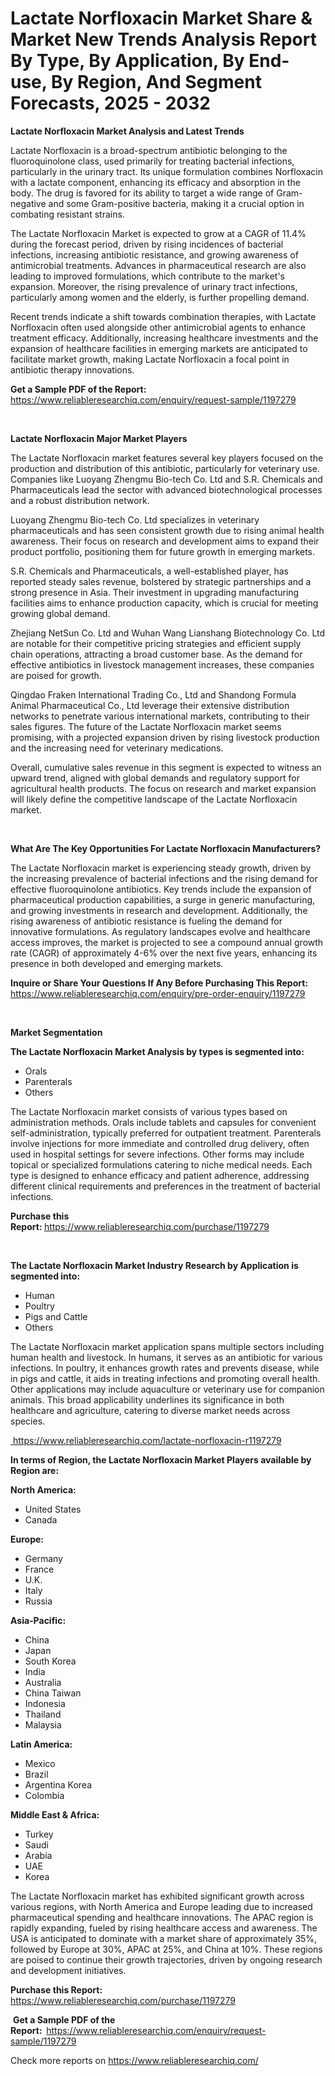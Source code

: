<p><h1>Lactate Norfloxacin Market Share & Market New Trends Analysis Report By Type, By Application, By End-use, By Region, And Segment Forecasts, 2025 - 2032</h1></p><p><strong>Lactate Norfloxacin Market Analysis and Latest Trends</strong></p>
<p><p>Lactate Norfloxacin is a broad-spectrum antibiotic belonging to the fluoroquinolone class, used primarily for treating bacterial infections, particularly in the urinary tract. Its unique formulation combines Norfloxacin with a lactate component, enhancing its efficacy and absorption in the body. The drug is favored for its ability to target a wide range of Gram-negative and some Gram-positive bacteria, making it a crucial option in combating resistant strains.</p><p>The Lactate Norfloxacin Market is expected to grow at a CAGR of 11.4% during the forecast period, driven by rising incidences of bacterial infections, increasing antibiotic resistance, and growing awareness of antimicrobial treatments. Advances in pharmaceutical research are also leading to improved formulations, which contribute to the market's expansion. Moreover, the rising prevalence of urinary tract infections, particularly among women and the elderly, is further propelling demand. </p><p>Recent trends indicate a shift towards combination therapies, with Lactate Norfloxacin often used alongside other antimicrobial agents to enhance treatment efficacy. Additionally, increasing healthcare investments and the expansion of healthcare facilities in emerging markets are anticipated to facilitate market growth, making Lactate Norfloxacin a focal point in antibiotic therapy innovations.</p></p>
<p><strong>Get a Sample PDF of the Report:&nbsp;</strong> <a href="https://www.reliableresearchiq.com/enquiry/request-sample/1197279?utm_campaign=2717&utm_medium=2&utm_source=Github&utm_content=ia&utm_term=09032025&utm_id=lactate-norfloxacin">https://www.reliableresearchiq.com/enquiry/request-sample/1197279</a></p>
<p>&nbsp;</p>
<p><strong>Lactate Norfloxacin Major Market Players</strong></p>
<p><p>The Lactate Norfloxacin market features several key players focused on the production and distribution of this antibiotic, particularly for veterinary use. Companies like Luoyang Zhengmu Bio-tech Co. Ltd and S.R. Chemicals and Pharmaceuticals lead the sector with advanced biotechnological processes and a robust distribution network.</p><p>Luoyang Zhengmu Bio-tech Co. Ltd specializes in veterinary pharmaceuticals and has seen consistent growth due to rising animal health awareness. Their focus on research and development aims to expand their product portfolio, positioning them for future growth in emerging markets.</p><p>S.R. Chemicals and Pharmaceuticals, a well-established player, has reported steady sales revenue, bolstered by strategic partnerships and a strong presence in Asia. Their investment in upgrading manufacturing facilities aims to enhance production capacity, which is crucial for meeting growing global demand.</p><p>Zhejiang NetSun Co. Ltd and Wuhan Wang Lianshang Biotechnology Co. Ltd are notable for their competitive pricing strategies and efficient supply chain operations, attracting a broad customer base. As the demand for effective antibiotics in livestock management increases, these companies are poised for growth.</p><p>Qingdao Fraken International Trading Co., Ltd and Shandong Formula Animal Pharmaceutical Co., Ltd leverage their extensive distribution networks to penetrate various international markets, contributing to their sales figures. The future of the Lactate Norfloxacin market seems promising, with a projected expansion driven by rising livestock production and the increasing need for veterinary medications.</p><p>Overall, cumulative sales revenue in this segment is expected to witness an upward trend, aligned with global demands and regulatory support for agricultural health products. The focus on research and market expansion will likely define the competitive landscape of the Lactate Norfloxacin market.</p></p>
<p>&nbsp;</p>
<p><strong>What Are The Key Opportunities For Lactate Norfloxacin Manufacturers?</strong></p>
<p><p>The Lactate Norfloxacin market is experiencing steady growth, driven by the increasing prevalence of bacterial infections and the rising demand for effective fluoroquinolone antibiotics. Key trends include the expansion of pharmaceutical production capabilities, a surge in generic manufacturing, and growing investments in research and development. Additionally, the rising awareness of antibiotic resistance is fueling the demand for innovative formulations. As regulatory landscapes evolve and healthcare access improves, the market is projected to see a compound annual growth rate (CAGR) of approximately 4-6% over the next five years, enhancing its presence in both developed and emerging markets.</p></p>
<p><strong>Inquire or Share Your Questions If Any Before Purchasing This Report:</strong> <a href="https://www.reliableresearchiq.com/enquiry/pre-order-enquiry/1197279?utm_campaign=2717&utm_medium=2&utm_source=Github&utm_content=ia&utm_term=09032025&utm_id=lactate-norfloxacin">https://www.reliableresearchiq.com/enquiry/pre-order-enquiry/1197279</a></p>
<p>&nbsp;</p>
<p><strong>Market Segmentation</strong></p>
<p><strong>The Lactate Norfloxacin Market Analysis by types is segmented into:</strong></p>
<p><ul><li>Orals</li><li>Parenterals</li><li>Others</li></ul></p>
<p><p>The Lactate Norfloxacin market consists of various types based on administration methods. Orals include tablets and capsules for convenient self-administration, typically preferred for outpatient treatment. Parenterals involve injections for more immediate and controlled drug delivery, often used in hospital settings for severe infections. Other forms may include topical or specialized formulations catering to niche medical needs. Each type is designed to enhance efficacy and patient adherence, addressing different clinical requirements and preferences in the treatment of bacterial infections.</p></p>
<p><strong>Purchase this Report:&nbsp;</strong><a href="https://www.reliableresearchiq.com/purchase/1197279?utm_campaign=2717&utm_medium=2&utm_source=Github&utm_content=ia&utm_term=09032025&utm_id=lactate-norfloxacin">https://www.reliableresearchiq.com/purchase/1197279</a></p>
<p>&nbsp;</p>
<p><strong>The Lactate Norfloxacin Market Industry Research by Application is segmented into:</strong></p>
<p><ul><li>Human</li><li>Poultry</li><li>Pigs and Cattle</li><li>Others</li></ul></p>
<p><p>The Lactate Norfloxacin market application spans multiple sectors including human health and livestock. In humans, it serves as an antibiotic for various infections. In poultry, it enhances growth rates and prevents disease, while in pigs and cattle, it aids in treating infections and promoting overall health. Other applications may include aquaculture or veterinary use for companion animals. This broad applicability underlines its significance in both healthcare and agriculture, catering to diverse market needs across species.</p></p>
<p><a href="https://www.reliableresearchiq.com/lactate-norfloxacin-r1197279?utm_campaign=2717&utm_medium=2&utm_source=Github&utm_content=ia&utm_term=09032025&utm_id=lactate-norfloxacin">&nbsp;https://www.reliableresearchiq.com/lactate-norfloxacin-r1197279</a></p>
<p><strong>In terms of Region, the Lactate Norfloxacin Market Players available by Region are:</strong></p>
<p>
    <p> <strong> North America: </strong>
        <ul>
            <li>United States</li>
            <li>Canada</li>
        </ul>
        </p> 
    <p> <strong> Europe: </strong>
        <ul>
            <li>Germany</li>
            <li>France</li>
            <li>U.K.</li>
            <li>Italy</li>
            <li>Russia</li>
        </ul>
        </p> 
    <p> <strong> Asia-Pacific: </strong>
        <ul>
            <li>China</li>
            <li>Japan</li>
            <li>South Korea</li>
            <li>India</li>
            <li>Australia</li>
            <li>China Taiwan</li>
            <li>Indonesia</li>
            <li>Thailand</li>
            <li>Malaysia</li>
        </ul>
        </p> 
    <p> <strong> Latin America: </strong>
        <ul>
            <li>Mexico</li>
            <li>Brazil</li>
            <li>Argentina Korea</li>
            <li>Colombia</li>
        </ul>
        </p> 
    <p> <strong> Middle East & Africa: </strong>
        <ul>
            <li>Turkey</li>
            <li>Saudi</li>
            <li>Arabia</li>
            <li>UAE</li>
            <li>Korea</li>
        </ul>
    </p>
    </p>
<p><p>The Lactate Norfloxacin market has exhibited significant growth across various regions, with North America and Europe leading due to increased pharmaceutical spending and healthcare innovations. The APAC region is rapidly expanding, fueled by rising healthcare access and awareness. The USA is anticipated to dominate with a market share of approximately 35%, followed by Europe at 30%, APAC at 25%, and China at 10%. These regions are poised to continue their growth trajectories, driven by ongoing research and development initiatives.</p></p>
<p><strong>Purchase this Report: </strong><a href="https://www.reliableresearchiq.com/purchase/1197279?utm_campaign=2717&utm_medium=2&utm_source=Github&utm_content=ia&utm_term=09032025&utm_id=lactate-norfloxacin">https://www.reliableresearchiq.com/purchase/1197279</a></p>
<p>&nbsp;<strong>Get a Sample PDF of the Report:&nbsp;&nbsp;</strong><a href="https://www.reliableresearchiq.com/enquiry/request-sample/1197279?utm_campaign=2717&utm_medium=2&utm_source=Github&utm_content=ia&utm_term=09032025&utm_id=lactate-norfloxacin">https://www.reliableresearchiq.com/enquiry/request-sample/1197279</a></p>
<p><strong></strong></p>
<p>Check more reports on <a href="https://www.reliableresearchiq.com/?utm_campaign=2717&utm_medium=2&utm_source=Github&utm_content=ia&utm_term=09032025&utm_id=lactate-norfloxacin">https://www.reliableresearchiq.com/</a></p>